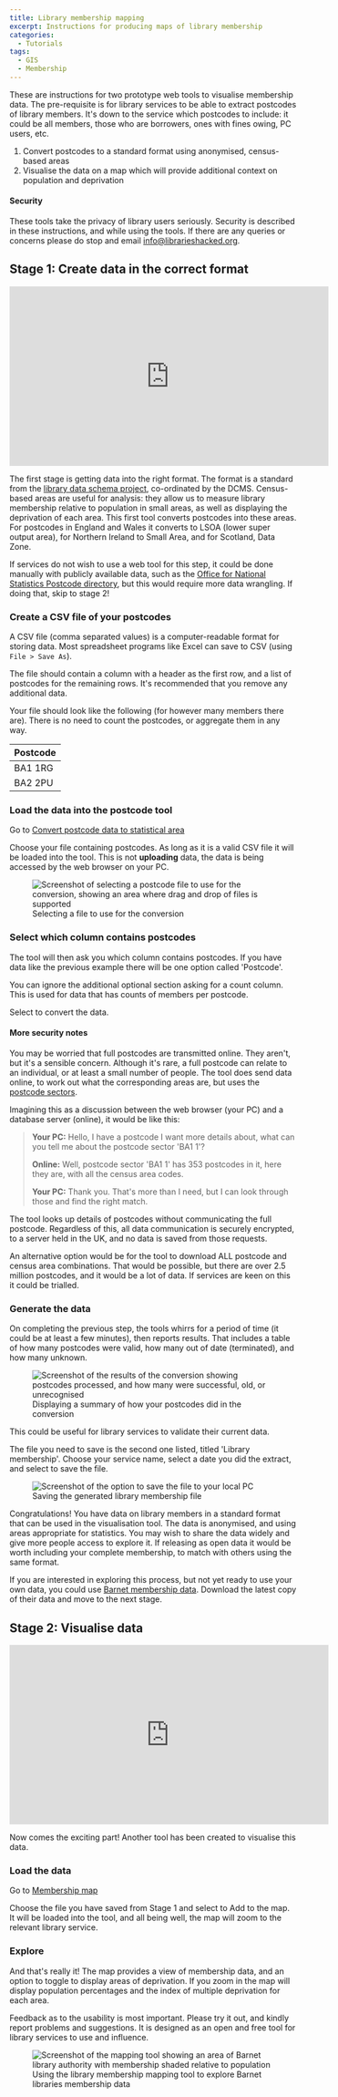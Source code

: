 ```yaml
---
title: Library membership mapping
excerpt: Instructions for producing maps of library membership
categories:
  - Tutorials
tags:
  - GIS
  - Membership
---
```


These are instructions for two prototype web tools to visualise membership data. The pre-requisite is for library services to be able to extract postcodes of library members. It's down to the service which postcodes to include: it could be all members, those who are borrowers, ones with fines owing, PC users, etc.

1. Convert postcodes to a standard format using anonymised, census-based areas
2. Visualise the data on a map which will provide additional context on population and deprivation

#### Security

These tools take the privacy of library users seriously. Security is described in these instructions, and while using the tools. If there are any queries or concerns please do stop and email [info@librarieshacked.org](mailto:info@librarieshacked.org).

## Stage 1: Create data in the correct format

<iframe width="560" height="315" src="https://www.youtube.com/embed/u8CRSplPfRo" frameborder="0" allow="accelerometer; autoplay; clipboard-write; encrypted-media; gyroscope; picture-in-picture" allowfullscreen></iframe>
<br/>

The first stage is getting data into the right format. The format is a standard from the [library data schema project](https://schema.librarydata.uk/membership), co-ordinated by the DCMS. Census-based areas are useful for analysis: they allow us to measure library membership relative to population in small areas, as well as displaying the deprivation of each area. This first tool converts postcodes into these areas. For postcodes in England and Wales it converts to LSOA (lower super output area), for Northern Ireland to Small Area, and for Scotland, Data Zone.

If services do not wish to use a web tool for this step, it could be done manually with publicly available data, such as the [Office for National Statistics Postcode directory](https://geoportal.statistics.gov.uk/datasets/ons-postcode-directory-november-2020), but this would require more data wrangling. If doing that, skip to stage 2!

### Create a CSV file of your postcodes

A CSV file (comma separated values) is a computer-readable format for storing data. Most spreadsheet programs like Excel can save to CSV (using ```File > Save As```).

The file should contain a column with a header as the first row, and a list of postcodes for the remaining rows. It's recommended that you remove any additional data.

Your file should look like the following (for however many members there are). There is no need to count the postcodes, or aggregate them in any way.

| Postcode |
| -------- |
| BA1 1RG |
| BA2 2PU |

### Load the data into the postcode tool

Go to [Convert postcode data to statistical area](https://create.librarydata.uk/postcode-to-lsoa)

Choose your file containing postcodes. As long as it is a valid CSV file it will be loaded into the tool. This is not **uploading** data, the data is being accessed by the web browser on your PC.

<figure>
  <img src="https://raw.githubusercontent.com/LibrariesHacked/librarieshacked.github.io/master/images/2021-02-05-instructions-1-select-file.PNG" alt="Screenshot of selecting a postcode file to use for the conversion, showing an area where drag and drop of files is supported"/>
  <figcaption>Selecting a file to use for the conversion</figcaption>
</figure>

### Select which column contains postcodes

The tool will then ask you which column contains postcodes. If you have data like the previous example there will be one option called 'Postcode'.

You can ignore the additional optional section asking for a count column. This is used for data that has counts of members per postcode.

Select to convert the data.

#### More security notes

You may be worried that full postcodes are transmitted online. They aren't, but it's a sensible concern. Although it's rare, a full postcode can relate to an individual, or at least a small number of people. The tool does send data online, to work out what the corresponding areas are, but uses the [postcode sectors](https://ideal-postcodes.co.uk/guides/uk-postcode-format#sector).

Imagining this as a discussion between the web browser (your PC) and a database server (online), it would be like this:

> **Your PC:** Hello, I have a postcode I want more details about, what can you tell me about the postcode sector 'BA1 1'?
>
> **Online:** Well, postcode sector 'BA1 1' has 353 postcodes in it, here they are, with all the census area codes.
>
> **Your PC:** Thank you. That's more than I need, but I can look through those and find the right match.

The tool looks up details of postcodes without communicating the full postcode. Regardless of this, all data communication is securely encrypted, to a server held in the UK, and no data is saved from those requests.

An alternative option would be for the tool to download ALL postcode and census area combinations. That would be possible, but there are over 2.5 million postcodes, and it would be a lot of data. If services are keen on this it could be trialled.

### Generate the data

On completing the previous step, the tools whirrs for a period of time (it could be at least a few minutes), then reports results. That includes a table of how many postcodes were valid, how many out of date (terminated), and how many unknown.

<figure>
  <img src="https://raw.githubusercontent.com/LibrariesHacked/librarieshacked.github.io/master/images/2021-02-05-instructions-3-review-results.png" alt="Screenshot of the results of the conversion showing postcodes processed, and how many were successful, old, or unrecognised"/>
  <figcaption>Displaying a summary of how your postcodes did in the conversion</figcaption>
</figure>

This could be useful for library services to validate their current data.

The file you need to save is the second one listed, titled 'Library membership'. Choose your service name, select a date you did the extract, and select to save the file.

<figure>
  <img src="https://raw.githubusercontent.com/LibrariesHacked/librarieshacked.github.io/master/images/2021-02-05-instructions-4-download-file.png" alt="Screenshot of the option to save the file to your local PC"/>
  <figcaption>Saving the generated library membership file</figcaption>
</figure>
Congratulations! You have data on library members in a standard format that can be used in the visualisation tool. The data is anonymised, and using areas appropriate for statistics. You may wish to share the data widely and give more people access to explore it. If releasing as open data it would be worth including your complete membership, to match with others using the same format.

If you are interested in exploring this process, but not yet ready to use your own data, you could use [Barnet membership data](https://open.barnet.gov.uk/dataset/23py1/library-membership). Download the latest copy of their data and move to the next stage.

## Stage 2: Visualise data

<iframe width="560" height="315" src="https://www.youtube.com/embed/dLHFC7Lg9wc" frameborder="0" allow="accelerometer; autoplay; clipboard-write; encrypted-media; gyroscope; picture-in-picture" allowfullscreen></iframe>
<br/>

Now comes the exciting part! Another tool has been created to visualise this data.

### Load the data 

Go to [Membership map](https://create.librarydata.uk/membership-map)

Choose the file you have saved from Stage 1 and select to Add to the map. It will be loaded into the tool, and all being well, the map will zoom to the relevant library service.

### Explore

And that's really it! The map provides a view of membership data, and an option to toggle to display areas of deprivation. If you zoom in the map will display population percentages and the index of multiple deprivation for each area.

Feedback as to the usability is most important. Please try it out, and kindly report problems and suggestions. It is designed as an open and free tool for library services to use and influence. 

<figure>
  <img src="https://raw.githubusercontent.com/LibrariesHacked/librarieshacked.github.io/master/images/2021-02-05-instructions-5-display-map.png" alt="Screenshot of the mapping tool showing an area of Barnet library authority with membership shaded relative to population"/>
  <figcaption>Using the library membership mapping tool to explore Barnet libraries membership data</figcaption>
</figure>

